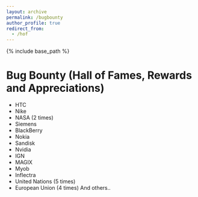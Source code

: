 ```yaml
---
layout: archive
permalink: /bugbounty
author_profile: true
redirect_from:
  - /hof
---
```


{% include base_path %}
# Bug Bounty (Hall of Fames, Rewards and Appreciations)

* HTC
* Nike
* NASA (2 times)
* Siemens
* BlackBerry
* Nokia
* Sandisk
* Nvidia
* IGN
* MAGIX
* Myob
* Inflectra
* United Nations (5 times)
* European Union (4 times)
And others.. 
